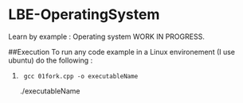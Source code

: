 LBE-OperatingSystem
===================

Learn by example : Operating system 
WORK IN PROGRESS.

##Execution
To run any code example in a Linux environement (I use ubuntu) do the following :

1)      gcc 01fork.cpp -o executableName    
  
    ./executableName
